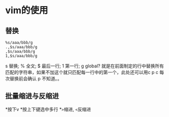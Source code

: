 # vim的使用

## 替换
```
%s/aaa/bbb/g
.,$s/aaa/bbb/g
,$s/aaa/bbb/g
1,$s/aaa/bbb/g
```
s 替换; % 全文; $ 最后一行; 1 第一行; 
g global? 就是在前面制定的行中替换所有匹配的字符串，如果不加这个就只匹配每一行中的第一个，此处还可以用c p
c 每次替换前会确认
p 不知道。。

## 批量缩进与反缩进
*按下v
*按上下键选中多行
*`>`缩进, `<`反缩进